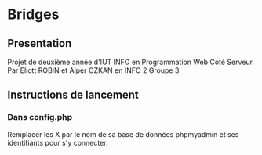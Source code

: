 # Bridges

## Presentation
Projet de deuxième année d'IUT INFO en Programmation Web Coté Serveur.
Par Eliott ROBIN et Alper OZKAN en INFO 2 Groupe 3.

## Instructions de lancement
### Dans config.php
Remplacer les X par le nom de sa base de données phpmyadmin et ses identifiants pour s'y connecter.
